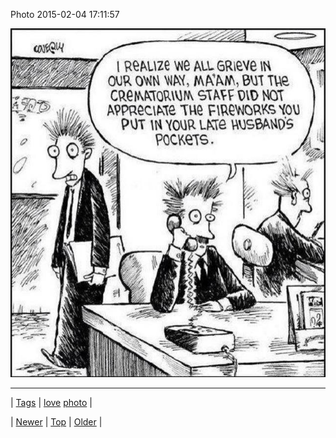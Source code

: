 <!--
title: Photo 2015-02-04 17
date: 2020-06-28T15:27:00.064Z
tags: love, photo
-->


Photo 2015-02-04 17:11:57

![](110078933339-0.jpg)

<!--BOTTOM-POST-NAVIGATION-->
---

| [Tags](tags.md) | [love](tag-love.md) [photo](tag-photo.md) |

| [Newer](109906959784.md) | [Top](index.md) | [Older](110078947449.md) |